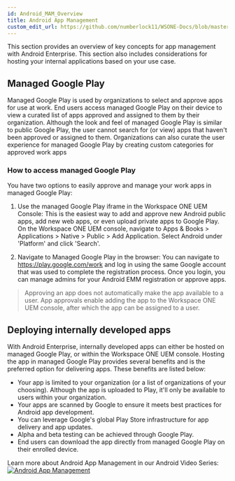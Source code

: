 ```yaml
---
id: Android_MAM_Overview
title: Android App Management
custom_edit_url: https://github.com/numberlock11/WSONE-Docs/blob/master/docs/Google/Android_MAM_Overview.md
---
```


This section provides an overview of key concepts for app management with Android Enterprise. This section also includes considerations for hosting your internal applications based on your use case.

## Managed Google Play
Managed Google Play is used by organizations to select and approve apps for use at work. End users access managed Google Play on their device to view a curated list of apps approved and assigned to them by their organization. Although the look and feel of managed Google Play is similar to public Google Play, the user cannot search for (or view) apps that haven't been approved or assigned to them. Organizations can also curate the user experience for managed Google Play by creating custom categories for approved work apps

### How to access managed Google Play
You have two options to easily approve and manage your work apps in managed Google Play:

1) Use the managed Google Play iframe in the Workspace ONE UEM Console: This is the easiest way to add and approve new Android public apps, add new web apps, or even upload private apps to Google Play. On the Workspace ONE UEM console, navigate to Apps & Books > Applications > Native > Public > Add Application. Select Android under 'Platform' and click 'Search'.

2) Navigate to Managed Google Play in the browser: You can navigate to https://play.google.com/work and log in using the same Google account that was used to complete the registration process. Once you login, you can manage admins for your Android EMM registration or approve apps.

> Approving an app does not automatically make the app available to a user. App approvals enable adding the app to the Workspace ONE UEM console, after which the app can be assigned to a user.

## Deploying internally developed apps
With Android Enterprise, internally developed apps can either be hosted on managed Google Play, or within the Workspace ONE UEM console. Hosting the app in managed Google Play provides several benefits and is the preferred option for delivering apps. These benefits are listed below:

* Your app is limited to your organization (or a list of organizations of your choosing). Although the app is uploaded to Play, it'll only be available to users within your organization.
* Your apps are scanned by Google to ensure it meets best practices for Android app development.
* You can leverage Google's global Play Store infrastructure for app delivery and app updates.
* Alpha and beta testing can be achieved through Google Play.
* End users can download the app directly from managed Google Play on their enrolled device.

Learn more about Android App Management in our Android Video Series:
[![Android App Management](https://img.youtube.com/vi/DdSE-qFmRt8/0.jpg)](https://www.youtube.com/watch?v=DdSE-qFmRt8&t "VMware Series Episode 5: App Management")
